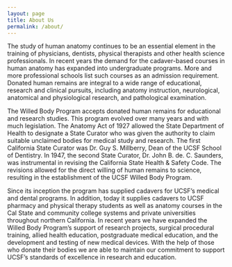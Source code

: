 ```yaml
---
layout: page
title: About Us
permalink: /about/
---
```




The study of human anatomy continues to be an essential element in the training of physicians, dentists, physical therapists and other health science professionals.  In recent years the demand for the cadaver-based courses in human anatomy has expanded into undergraduate programs. More and more professional schools list such courses as an admission requirement.  Donated human remains are integral to a wide range of educational, research and clinical pursuits, including anatomy instruction, neurological, anatomical and physiological research, and pathological examination.

The Willed Body Program accepts donated human remains for educational and research studies.  This program evolved over many years and with much legislation. The Anatomy Act of 1927 allowed the State Department of Health to designate a State Curator who was given the authority to claim suitable unclaimed bodies for medical study and research. The first California State Curator was Dr. Guy S. Millberry, Dean of the UCSF School of Dentistry. In 1947, the second State Curator, Dr. John B. de. C. Saunders, was instrumental in revising the California State Health & Safety Code.  The revisions allowed for the direct willing of human remains to science, resulting in the establishment of the UCSF Willed Body Program. 

Since its inception the program has supplied cadavers for UCSF’s medical and dental programs.  In addition, today it supplies cadavers to UCSF pharmacy and physical therapy students as well as anatomy courses in the Cal State and community college systems and private universities throughout northern California. In recent years we have expanded the Willed Body Program’s support of research projects, surgical procedural training, allied health education, postgraduate medical education, and the development and testing of new medical devices.  With the help of those who donate their bodies we are able to maintain our commitment to support UCSF’s standards of excellence in research and education.

